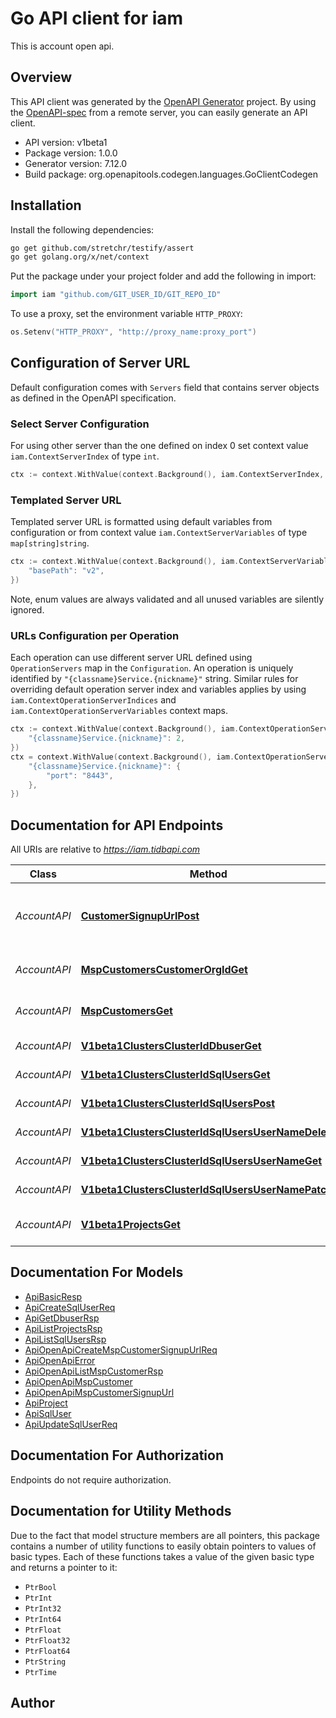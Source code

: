# Go API client for iam

This is account open api.

## Overview
This API client was generated by the [OpenAPI Generator](https://openapi-generator.tech) project.  By using the [OpenAPI-spec](https://www.openapis.org/) from a remote server, you can easily generate an API client.

- API version: v1beta1
- Package version: 1.0.0
- Generator version: 7.12.0
- Build package: org.openapitools.codegen.languages.GoClientCodegen

## Installation

Install the following dependencies:

```sh
go get github.com/stretchr/testify/assert
go get golang.org/x/net/context
```

Put the package under your project folder and add the following in import:

```go
import iam "github.com/GIT_USER_ID/GIT_REPO_ID"
```

To use a proxy, set the environment variable `HTTP_PROXY`:

```go
os.Setenv("HTTP_PROXY", "http://proxy_name:proxy_port")
```

## Configuration of Server URL

Default configuration comes with `Servers` field that contains server objects as defined in the OpenAPI specification.

### Select Server Configuration

For using other server than the one defined on index 0 set context value `iam.ContextServerIndex` of type `int`.

```go
ctx := context.WithValue(context.Background(), iam.ContextServerIndex, 1)
```

### Templated Server URL

Templated server URL is formatted using default variables from configuration or from context value `iam.ContextServerVariables` of type `map[string]string`.

```go
ctx := context.WithValue(context.Background(), iam.ContextServerVariables, map[string]string{
	"basePath": "v2",
})
```

Note, enum values are always validated and all unused variables are silently ignored.

### URLs Configuration per Operation

Each operation can use different server URL defined using `OperationServers` map in the `Configuration`.
An operation is uniquely identified by `"{classname}Service.{nickname}"` string.
Similar rules for overriding default operation server index and variables applies by using `iam.ContextOperationServerIndices` and `iam.ContextOperationServerVariables` context maps.

```go
ctx := context.WithValue(context.Background(), iam.ContextOperationServerIndices, map[string]int{
	"{classname}Service.{nickname}": 2,
})
ctx = context.WithValue(context.Background(), iam.ContextOperationServerVariables, map[string]map[string]string{
	"{classname}Service.{nickname}": {
		"port": "8443",
	},
})
```

## Documentation for API Endpoints

All URIs are relative to *https://iam.tidbapi.com*

Class | Method | HTTP request | Description
------------ | ------------- | ------------- | -------------
*AccountAPI* | [**CustomerSignupUrlPost**](docs/AccountAPI.md#customersignupurlpost) | **Post** /customerSignupUrl | Create a new signup URL for an MSP customer
*AccountAPI* | [**MspCustomersCustomerOrgIdGet**](docs/AccountAPI.md#mspcustomerscustomerorgidget) | **Get** /mspCustomers/{customerOrgId} | Retrieve a single MSP customer
*AccountAPI* | [**MspCustomersGet**](docs/AccountAPI.md#mspcustomersget) | **Get** /mspCustomers | Get a list of MSP customers
*AccountAPI* | [**V1beta1ClustersClusterIdDbuserGet**](docs/AccountAPI.md#v1beta1clustersclusteriddbuserget) | **Get** /v1beta1/clusters/{clusterId}/dbuser | get one dbuser
*AccountAPI* | [**V1beta1ClustersClusterIdSqlUsersGet**](docs/AccountAPI.md#v1beta1clustersclusteridsqlusersget) | **Get** /v1beta1/clusters/{clusterId}/sqlUsers | Get all sql users
*AccountAPI* | [**V1beta1ClustersClusterIdSqlUsersPost**](docs/AccountAPI.md#v1beta1clustersclusteridsqluserspost) | **Post** /v1beta1/clusters/{clusterId}/sqlUsers | Create one sql user
*AccountAPI* | [**V1beta1ClustersClusterIdSqlUsersUserNameDelete**](docs/AccountAPI.md#v1beta1clustersclusteridsqlusersusernamedelete) | **Delete** /v1beta1/clusters/{clusterId}/sqlUsers/{userName} | Delete one sql user
*AccountAPI* | [**V1beta1ClustersClusterIdSqlUsersUserNameGet**](docs/AccountAPI.md#v1beta1clustersclusteridsqlusersusernameget) | **Get** /v1beta1/clusters/{clusterId}/sqlUsers/{userName} | Query sql user
*AccountAPI* | [**V1beta1ClustersClusterIdSqlUsersUserNamePatch**](docs/AccountAPI.md#v1beta1clustersclusteridsqlusersusernamepatch) | **Patch** /v1beta1/clusters/{clusterId}/sqlUsers/{userName} | Update one sql user
*AccountAPI* | [**V1beta1ProjectsGet**](docs/AccountAPI.md#v1beta1projectsget) | **Get** /v1beta1/projects | Get  list of org projects


## Documentation For Models

 - [ApiBasicResp](docs/ApiBasicResp.md)
 - [ApiCreateSqlUserReq](docs/ApiCreateSqlUserReq.md)
 - [ApiGetDbuserRsp](docs/ApiGetDbuserRsp.md)
 - [ApiListProjectsRsp](docs/ApiListProjectsRsp.md)
 - [ApiListSqlUsersRsp](docs/ApiListSqlUsersRsp.md)
 - [ApiOpenApiCreateMspCustomerSignupUrlReq](docs/ApiOpenApiCreateMspCustomerSignupUrlReq.md)
 - [ApiOpenApiError](docs/ApiOpenApiError.md)
 - [ApiOpenApiListMspCustomerRsp](docs/ApiOpenApiListMspCustomerRsp.md)
 - [ApiOpenApiMspCustomer](docs/ApiOpenApiMspCustomer.md)
 - [ApiOpenApiMspCustomerSignupUrl](docs/ApiOpenApiMspCustomerSignupUrl.md)
 - [ApiProject](docs/ApiProject.md)
 - [ApiSqlUser](docs/ApiSqlUser.md)
 - [ApiUpdateSqlUserReq](docs/ApiUpdateSqlUserReq.md)


## Documentation For Authorization

Endpoints do not require authorization.


## Documentation for Utility Methods

Due to the fact that model structure members are all pointers, this package contains
a number of utility functions to easily obtain pointers to values of basic types.
Each of these functions takes a value of the given basic type and returns a pointer to it:

* `PtrBool`
* `PtrInt`
* `PtrInt32`
* `PtrInt64`
* `PtrFloat`
* `PtrFloat32`
* `PtrFloat64`
* `PtrString`
* `PtrTime`

## Author



